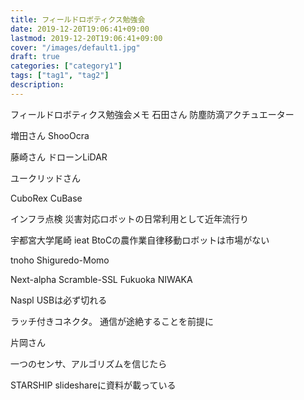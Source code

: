 ```yaml
---
title: フィールドロボティクス勉強会
date: 2019-12-20T19:06:41+09:00
lastmod: 2019-12-20T19:06:41+09:00
cover: "/images/default1.jpg"
draft: true
categories: ["category1"]
tags: ["tag1", "tag2"]
description: 
---
```


フィールドロボティクス勉強会メモ
石田さん
防塵防滴アクチュエーター

増田さん
ShooOcra

藤崎さん
ドローンLiDAR

ユークリッドさん


CuboRex
CuBase


インフラ点検
災害対応ロボットの日常利用として近年流行り


宇都宮大学尾崎
ieat
BtoCの農作業自律移動ロボットは市場がない

tnoho
Shiguredo-Momo

Next-alpha
Scramble-SSL
Fukuoka NIWAKA

Naspl
USBは必ず切れる

ラッチ付きコネクタ。
通信が途絶することを前提に


片岡さん


一つのセンサ、アルゴリズムを信じたら

STARSHIP
slideshareに資料が載っている